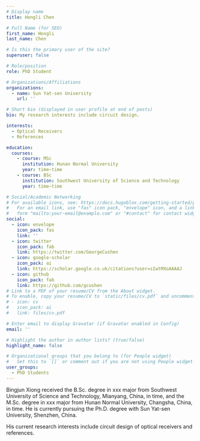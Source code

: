 ```yaml
---
# Display name
title: Hongli Chen

# Full Name (for SEO)
first_name: Hongli
last_name: Chen

# Is this the primary user of the site?
superuser: false

# Role/position
role: PhD Student

# Organizations/Affiliations
organizations:
  - name: Sun Yat-sen University
    url: ''

# Short bio (displayed in user profile at end of posts)
bio: My research interests include circuit design.

interests:
  - Optical Receivers
  - References

education:
  courses:
    - course: MSc
      institution: Hunan Normal University
      year: time~time
    - course: BSc
      institution: Southwest University of Science and Technology
      year: time~time

# Social/Academic Networking
# For available icons, see: https://docs.hugoblox.com/getting-started/page-builder/#icons
#   For an email link, use "fas" icon pack, "envelope" icon, and a link in the
#   form "mailto:your-email@example.com" or "#contact" for contact widget.
social:
  - icon: envelope
    icon_pack: fas
    link: ''
  - icon: twitter
    icon_pack: fab
    link: https://twitter.com/GeorgeCushen
  - icon: google-scholar
    icon_pack: ai
    link: https://scholar.google.co.uk/citations?user=sIwtMXoAAAAJ
  - icon: github
    icon_pack: fab
    link: https://github.com/gcushen
# Link to a PDF of your resume/CV from the About widget.
# To enable, copy your resume/CV to `static/files/cv.pdf` and uncomment the lines below.
# - icon: cv
#   icon_pack: ai
#   link: files/cv.pdf

# Enter email to display Gravatar (if Gravatar enabled in Config)
email: ''

# Highlight the author in author lists? (true/false)
highlight_name: false

# Organizational groups that you belong to (for People widget)
#   Set this to `[]` or comment out if you are not using People widget.
user_groups:
  - PhD Students
---
```


Bingjun Xiong received the B.Sc. degree in xxx major from Southwest University of Science and Technology, Mianyang, China, in time, and the M.Sc. degree in xxx major from Hunan Normal University, Changsha, China, in time. He is currently pursuing the Ph.D. degree with Sun Yat-sen University, Shenzhen, China.

His current research interests include circuit design of optical receivers and references.
